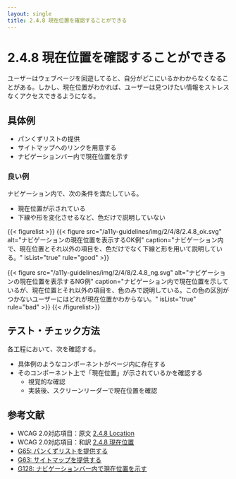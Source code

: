 ```yaml
---
layout: single
title: 2.4.8 現在位置を確認することができる
---
```


# 2.4.8 現在位置を確認することができる

ユーザーはウェブページを回遊してると、自分がどこにいるかわからなくなることがある。しかし、現在位置がわかれば、ユーザーは見つけたい情報をストレスなくアクセスできるようになる。

## 具体例

- パンくずリストの提供
- サイトマップへのリンクを用意する
- ナビゲーションバー内で現在位置を示す  

### 良い例

ナビゲーション内で、次の条件を満たしている。

- 現在位置が示されている
- 下線や形を変化させるなど、色だけで説明していない

{{< figurelist >}}
  {{< figure
    src="/a11y-guidelines/img/2/4/8/2.4.8_ok.svg"
    alt="ナビゲーションの現在位置を表示するOK例"
    caption="ナビゲーション内で、現在位置とそれ以外の項目を、色だけでなく下線と形を用いて説明している。"
    isList="true"
    rule="good" >}}

  {{< figure
    src="/a11y-guidelines/img/2/4/8/2.4.8_ng.svg"
    alt="ナビゲーションの現在位置を表示するNG例"
    caption="ナビゲーション内で現在位置を示しているが、現在位置とそれ以外の項目を、色のみで説明している。この色の区別がつかないユーザーにはどれが現在位置かわからない。"
    isList="true"
    rule="bad" >}}
{{< /figurelist>}}

## テスト・チェック方法

各工程において、次を確認する。

- 具体例のようなコンポーネントがページ内に存在する
- そのコンポーネント上で「現在位置」が示されているかを確認する
  - 視覚的な確認
  - 実装後、スクリーンリーダーで現在位置を確認

## 参考文献

- WCAG 2.0対応項目：原文 [2.4.8 Location](https://www.w3.org/TR/2008/REC-WCAG20-20081211/#navigation-mechanisms-location)
- WCAG 2.0対応項目：和訳 [2.4.8 現在位置](https://waic.jp/docs/WCAG20/Overview.html#navigation-mechanisms-location)
- [G65: パンくずリストを提供する](https://waic.jp/docs/WCAG-TECHS/G65.html)
- [G63: サイトマップを提供する](https://waic.jp/docs/WCAG-TECHS/G63.html)
- [G128: ナビゲーションバー内で現在位置を示す](https://waic.jp/docs/WCAG-TECHS/G63.html)
